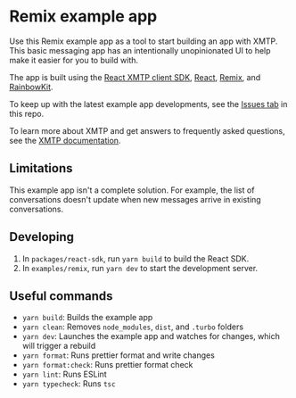# Remix example app

Use this Remix example app as a tool to start building an app with XMTP. This basic messaging app has an intentionally unopinionated UI to help make it easier for you to build with.

The app is built using the [React XMTP client SDK](/packages/react-sdk/README.md), [React](https://react.dev/), [Remix](https://remix.run/), and [RainbowKit](https://www.rainbowkit.com/).

To keep up with the latest example app developments, see the [Issues tab](https://github.com/xmtp/xmtp-web/issues) in this repo.

To learn more about XMTP and get answers to frequently asked questions, see the [XMTP documentation](https://xmtp.org/docs).

## Limitations

This example app isn't a complete solution. For example, the list of conversations doesn't update when new messages arrive in existing conversations.

## Developing

1. In `packages/react-sdk`, run `yarn build` to build the React SDK.
2. In `examples/remix`, run `yarn dev` to start the development server.

## Useful commands

- `yarn build`: Builds the example app
- `yarn clean`: Removes `node_modules`, `dist`, and `.turbo` folders
- `yarn dev`: Launches the example app and watches for changes, which will trigger a rebuild
- `yarn format`: Runs prettier format and write changes
- `yarn format:check`: Runs prettier format check
- `yarn lint`: Runs ESLint
- `yarn typecheck`: Runs `tsc`
